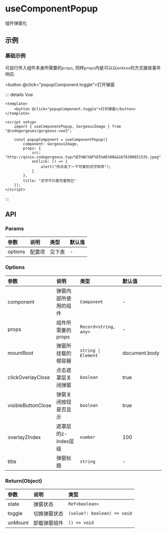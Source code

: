 # useComponentPopup

组件弹窗化

## 示例

### 基础示例

可自行传入组件本身所需要的`props`, 同样`props`内是可以以`onXxxx`的方式接收事件响应.

<button @click="popupComponent.toggle">打开弹窗</button>

::: details Vue
```vue
<template>
    <button @click="popupComponent.toggle">打开弹窗</button>
</template>

<script setup>
    import { useComponentPopup, GorgeousImage } from "@codegorgoues/gorgeous-vue3";

    const popupComponent = useComponentPopup({
        component: GorgeousImage,
        props: {
            src: "http://qiniu.codegorgeous.top/%E5%BC%8F%E5%AE%88&&1676300851535.jpeg",
            onClick: () => {
                alert("你点击了一下可爱的式守同学");
            }
        },
        title: "式守不只是可爱而已"
    });
</script>
```
:::

<script setup>
    import { useComponentPopup, GorgeousImage } from "../../src/entry";

    const popupComponent = useComponentPopup({
        component: GorgeousImage,
        props: {
            src: "http://qiniu.codegorgeous.top/%E5%BC%8F%E5%AE%88&&1676300851535.jpeg",
            onClick: () => {
                alert("你点击了一下可爱的式守同学");
            }
        },
        title: "式守不只是可爱而已"
    });
</script>

## API

### Params
| 参数 | 说明 | 类型 | 默认值 |
| :- | :- | :- | :- |
| options | 配置项 | 见下表 | - |

### Options
| 参数 | 说明 | 类型 | 默认值 |
| :- | :- | :- | :- |
| component | 弹窗内部所使用的组件 | `Component` | - |
| props | 组件所需要的props | `Record<string, any>` | - |
| mountRoot | 弹窗所挂载的根容器 | `string \| Element` | document.body |
| clickOverlayClose | 点击遮罩层关闭弹窗 | `boolean` | true |
| visibleButtonClose | 弹窗关闭按钮是否显示 | `boolean` | true |
| overlayZIndex | 遮罩层的z-index层级 | `number` | 100 |
| title | 弹窗标题 | `string` | - |

### Return(Object)
| 参数 | 说明 | 类型 |
| :- | :- | :- |
| state | 弹窗状态 | `Ref<boolean>` |
| toggle | 切换弹窗状态 | `(value?: boolean) => void` |
| unMount | 卸载弹窗组件 | `() => void` |
